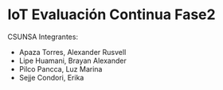 # IoT Evaluación Continua Fase2
CSUNSA
Integrantes:
- Apaza Torres, Alexander Rusvell
- Lipe Huamani, Brayan Alexander
- Pilco Pancca, Luz Marina
- Sejje Condori, Erika
